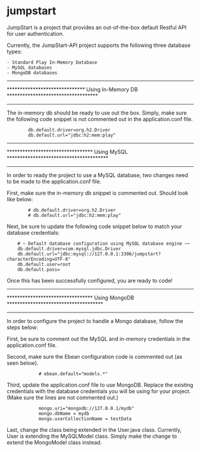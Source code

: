 jumpstart
=========

JumpStart is a project that provides an out-of-the-box default Restful API for user
authentication.


Currently, the JumpStart-API project supports the following three database types:

    - Standard Play In-Memory Database
    - MySQL databases
    - MongoDB databases



*************************************************************************************
****************************** Using In-Memory DB ***********************************
*************************************************************************************

The in-memory db should be ready to use out the box.  Simply, make sure the following code
snippet is not commented out in the application.conf file.

            db.default.driver=org.h2.Driver
            db.default.url="jdbc:h2:mem:play"



*************************************************************************************
********************************* Using MySQL ***************************************
*************************************************************************************

In order to ready the project to use a MySQL database, two changes need to be made to the
application.conf file.

First, make sure the in-memory db snippet is commented out.  Should look like below:

            # db.default.driver=org.h2.Driver
            # db.default.url="jdbc:h2:mem:play"

Next, be sure to update the following code snippet below to match your database credentials:

        # ~ Default database configuration using MySQL database engine ~~
        db.default.driver=com.mysql.jdbc.Driver
        db.default.url="jdbc:mysql://127.0.0.1:3306/jumpstart?characterEncoding=UTF-8"
        db.default.user=root
        db.default.pass=

Once this has been successfully configured, you are ready to code!




*************************************************************************************
********************************* Using MongoDB *************************************
*************************************************************************************

In order to configure the project to handle a Mongo database, follow the steps below:

First, be sure to comment out the MySQL and in-memory credentials in the application.conf file.

Second, make sure the Ebean configuration code is commented out (as seen below).

                # ebean.default="models.*"

Third, update the application.conf file to use MongoDB.  Replace the existing credentials
with the database credentials you will be using for your project. (Make sure the lines are not
commented out.)

                mongo.uri="mongodb://127.0.0.1/mydb"
                mongo.dbName = mydb
                mongo.userCollectionName = testData

Last, change the class being extended in the User.java class.  Currently, User is extending
the MySQLModel class.  Simply make the change to extend the MongoModel class instead.



